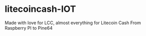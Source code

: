 # litecoincash-IOT
Made with love for LCC, almost everything for Litecoin Cash From Raspberry PI to Pine64
